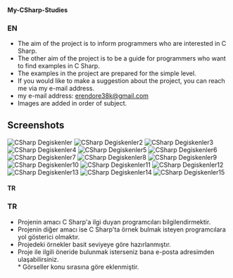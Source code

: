#### My-CSharp-Studies

### EN

* The aim of the project is to inform programmers who are interested in C Sharp.
* The other aim of the project is to be a guide for programmers who want to find examples in C Sharp.
* The examples in the project are prepared for the simple level.
* If you would like to make a suggestion about the project, you can reach me via my e-mail address.
* my e-mail address: erendore38k@gmail.com
* Images are added in order of subject.


## Screenshots
![CSharp Degiskenler](/Github/Assets/Images/DegiskenTanimlama.png)
![CSharp Degiskenler2](/Github/Assets/Images/TurDonusumleri.png)
![CSharp Degiskenler3](/Github/Assets/Images/OperatorTurleri.png)
![CSharp Degiskenler4](/Github/Assets/Images/AkisKontrolMekanizmalari.png)
![CSharp Degiskenler5](/Github/Assets/Images/HataKontrolMekanizmalari.png)
![CSharp Degiskenler6](/Github/Assets/Images/Donguler.png)
![CSharp Degiskenler7](/Github/Assets/Images/Keywordler.png)
![CSharp Degiskenler8](/Github/Assets/Images/YardimciManevraKomutlari.png)
![CSharp Degiskenler9](/Github/Assets/Images/Diziler.png)
![CSharp Degiskenler10](/Github/Assets/Images/StringFonksiyonlari.png)
![CSharp Degiskenler11](/Github/Assets/Images/DizilerdeVeriselPerformanslar.png)
![CSharp Degiskenler12](/Github/Assets/Images/DuzenliIfadeler.png)
![CSharp Degiskenler13](/Github/Assets/Images/KoleksiyonYapilari.png)
![CSharp Degiskenler14](/Github/Assets/Images/ForeachIterasyonu.png)
![CSharp Degiskenler15](/Github/Assets/Images/HazirSiniflarFonksiyonlar.png)
#### TR
      
### TR 
* Projenin amacı C Sharp'a ilgi duyan programcıları bilgilendirmektir.
* Projenin diğer amacı ise C Sharp'ta örnek bulmak isteyen programcılara yol gösterici olmaktır.
* Projedeki örnekler basit seviyeye göre hazırlanmıştır.
* Proje ile ilgili öneride bulunmak isterseniz bana e-posta adresimden ulaşabilirsiniz.<br>
​* Görseller konu sırasına göre eklenmiştir.
 




